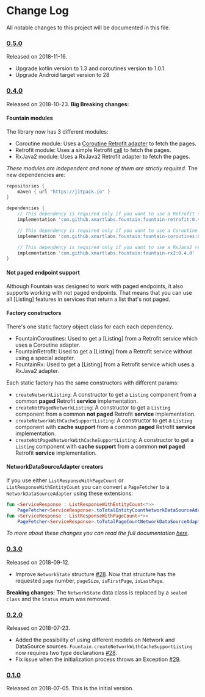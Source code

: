 # Change Log
All notable changes to this project will be documented in this file.

### [0.5.0](https://github.com/xmartlabs/fountain/releases/tag/0.5.0)
Released on 2018-11-16.
- Upgrade kotlin version to 1.3 and coroutines version to 1.0.1.
- Upgrade Android target version to 28

### [0.4.0](https://github.com/xmartlabs/fountain/releases/tag/0.4.0)
Released on 2018-10-23.
**Big Breaking changes:**
#### Fountain modules

The library now has 3 different modules:
- Coroutine module: Uses a [Coroutine Retrofit adapter](https://github.com/JakeWharton/retrofit2-kotlin-coroutines-adapter) to fetch the pages.
- Retrofit module: Uses a simple Retrofit [call](https://square.github.io/retrofit/2.x/retrofit/retrofit2/Call.html) to fetch the pages.
- RxJava2 module: Uses a RxJava2 Retrofit adapter to fetch the pages.

_These modules are independent and none of them are strictly required._
The new dependencies are:
```groovy
repositories {
    maven { url "https://jitpack.io" }
}

dependencies {
    // This dependency is required only if you want to use a Retrofit service without a special adapter. 
    implementation 'com.github.xmartlabs.fountain:fountain-retrofit:0.4.0'

    // This dependency is required only if you want to use a Coroutine retrofit adapter.
    implementation 'com.github.xmartlabs.fountain:fountain-coroutines:0.4.0'

    // This dependency is required only if you want to use a RxJava2 retrofit adapter.
    implementation 'com.github.xmartlabs.fountain:fountain-rx2:0.4.0'
}
```

#### Not paged endpoint support
Although Fountain was designed to work with paged endpoints, it also supports working with not paged endpoints.
That means that you can use all [Listing] features in services that return a list that's not paged.

#### Factory constructors
There's one static factory object class for each each dependency.
- FountainCoroutines: Used to get a [Listing] from a Retrofit service which uses a Coroutine adapter.
- FountainRetrofit: Used to get a [Listing] from a Retrofit service without using a special adapter.
- FountainRx: Used to get a [Listing] from a Retrofit service which uses a RxJava2 adapter.

Each static factory has the same constructors with different params:
- `createNetworkListing`: A constructor to get a `Listing` component from a common **paged** Retrofit **service** implementation.
- `createNotPagedNetworkListing`: A constructor to get a `Listing` component from a common **not paged** Retrofit **service** implementation.
- `createNetworkWithCacheSupportListing`: A constructor to get a `Listing` component with **cache support** from a common **paged** Retrofit **service** implementation.
- `createNotPagedNetworkWithCacheSupportListing`: A constructor to get a `Listing` component with **cache support** from a common **not paged** Retrofit **service** implementation.

#### NetworkDataSourceAdapter creators

If you use either `ListResponseWithPageCount` or `ListResponseWithEntityCount` you can convert a `PageFetcher` to a `NetworkDataSourceAdapter` using these extensions:
```kotlin
fun <ServiceResponse : ListResponseWithEntityCount<*>>
    PageFetcher<ServiceResponse>.toTotalEntityCountNetworkDataSourceAdapter(firstPage: Int)
fun <ServiceResponse : ListResponseWithPageCount<*>>
    PageFetcher<ServiceResponse>.toTotalPageCountNetworkDataSourceAdapter(firstPage: Int)
```

_To more about these changes you can read the full documentation [here](https://xmartlabs.gitbook.io/fountain/)._

### [0.3.0](https://github.com/xmartlabs/fountain/releases/tag/0.3.0)
Released on 2018-09-12.
- Improve `NetworkState` structure [#28](https://github.com/xmartlabs/fountain/pull/28).
Now that structure has the requested `page` number, `pageSize`, `isFirstPage`, `isLastPage`.

**Breaking changes:**
The `NetworkState` data class is replaced by a `sealed class` and the `Status` enum was removed.

### [0.2.0](https://github.com/xmartlabs/fountain/releases/tag/0.2.0)
Released on 2018-07-23. 
- Added the possibility of using different models on Network and DataSource sources.
`Fountain.createNetworkWithCacheSupportListing` now requires two type declarations [#28](https://github.com/xmartlabs/fountain/pull/28).
- Fix issue when the initialization process throws an Exception [#29](https://github.com/xmartlabs/fountain/pull/29).

### [0.1.0](https://github.com/xmartlabs/fountain/releases/tag/0.1.0)
Released on 2018-07-05.
This is the initial version.
